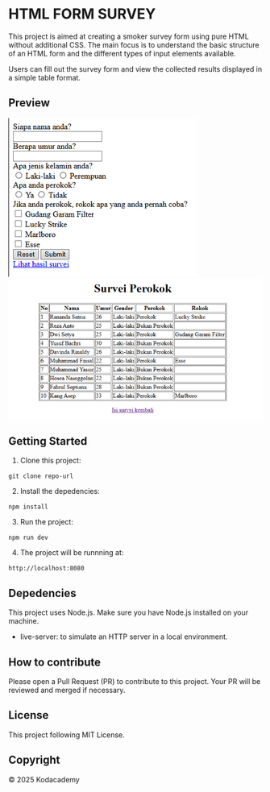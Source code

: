 # HTML FORM SURVEY
This project is aimed at creating a smoker survey form using pure HTML without additional CSS.
The main focus is to understand the basic structure of an HTML form and the different types of input elements available.

Users can fill out the survey form and view the collected results displayed in a simple table format.

## Preview
![Preview](/form.png)
![Preview](/table.png)

## Getting Started
1. Clone this project:
```
git clone repo-url
```

2. Install the depedencies:
```
npm install
```

3. Run the project:
```
npm run dev
```

4. The project will be runnning at:
``` 
http://localhost:8080
```

## Depedencies

This project uses Node.js. Make sure you have Node.js installed on your machine.

- live-server: to simulate an HTTP server in a local environment.

## How to contribute

Please open a Pull Request (PR) to contribute to this project.
Your PR will be reviewed and merged if necessary.

## License

This project following MIT License.

## Copyright
&copy; 2025 Kodacademy